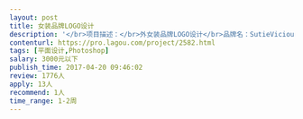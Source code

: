 ```yaml
---                
layout: post       
title: 女装品牌LOGO设计           
description: '</br>项目描述：</br>外女装品牌LOGO设计</br>品牌名：SutieVicious </br>一个美好生活女装品牌，文艺清新国际，</br>想做成一个电商品牌，所以不需要中文名，主打20-30岁的外国女性。</br></br>设计要求：</br>用S V 两个字母设计 可变形 </br></br>人员要求：</br>良好的沟通能力</br>'     
contenturl: https://pro.lagou.com/project/2582.html      
tags: [平面设计,Photoshop]            
salary: 3000元以下          
publish_time: 2017-04-20 09:46:02         
review: 1776人                   
apply: 13人                   
recommend: 1人                   
time_range: 1-2周              
---                 
```

